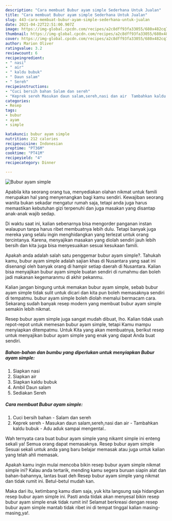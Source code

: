 ```yaml
---
description: "Cara membuat Bubur ayam simple Sederhana Untuk Jualan"
title: "Cara membuat Bubur ayam simple Sederhana Untuk Jualan"
slug: 443-cara-membuat-bubur-ayam-simple-sederhana-untuk-jualan
date: 2021-04-22T22:51:00.907Z
image: https://img-global.cpcdn.com/recipes/a2c8dff93fa33055/680x482cq70/bubur-ayam-simple-foto-resep-utama.jpg
thumbnail: https://img-global.cpcdn.com/recipes/a2c8dff93fa33055/680x482cq70/bubur-ayam-simple-foto-resep-utama.jpg
cover: https://img-global.cpcdn.com/recipes/a2c8dff93fa33055/680x482cq70/bubur-ayam-simple-foto-resep-utama.jpg
author: Marion Oliver
ratingvalue: 3.2
reviewcount: 6
recipeingredient:
- " nasi"
- " air"
- " kaldu bubuk"
- " Daun salam"
- " Sereh"
recipeinstructions:
- "Cuci bersih bahan Salam dan sereh"
- "Keprek sereh Masukan daun salam,sereh,nasi dan air  Tambahkan kaldu bubuk Adu aduk sampai mengental.."
categories:
- Resep
tags:
- bubur
- ayam
- simple

katakunci: bubur ayam simple 
nutrition: 212 calories
recipecuisine: Indonesian
preptime: "PT36M"
cooktime: "PT41M"
recipeyield: "4"
recipecategory: Dinner

---
```



![Bubur ayam simple](https://img-global.cpcdn.com/recipes/a2c8dff93fa33055/680x482cq70/bubur-ayam-simple-foto-resep-utama.jpg)

Apabila kita seorang orang tua, menyediakan olahan nikmat untuk famili merupakan hal yang menyenangkan bagi kamu sendiri. Kewajiban seorang  wanita bukan sekadar mengatur rumah saja, tetapi anda juga harus memastikan kebutuhan gizi terpenuhi dan juga masakan yang disantap anak-anak wajib sedap.

Di waktu  saat ini, kalian sebenarnya bisa mengorder panganan instan walaupun tanpa harus ribet membuatnya lebih dulu. Tetapi banyak juga mereka yang selalu ingin menghidangkan yang terlezat untuk orang tercintanya. Karena, menyajikan masakan yang diolah sendiri jauh lebih bersih dan kita juga bisa menyesuaikan sesuai kesukaan famili. 



Apakah anda adalah salah satu penggemar bubur ayam simple?. Tahukah kamu, bubur ayam simple adalah sajian khas di Nusantara yang saat ini disenangi oleh banyak orang di hampir setiap daerah di Nusantara. Kalian bisa menyajikan bubur ayam simple buatan sendiri di rumahmu dan boleh jadi makanan kegemaranmu di akhir pekanmu.

Kalian jangan bingung untuk memakan bubur ayam simple, sebab bubur ayam simple tidak sulit untuk dicari dan kita pun boleh memasaknya sendiri di tempatmu. bubur ayam simple boleh diolah memalui bermacam cara. Sekarang sudah banyak resep modern yang membuat bubur ayam simple semakin lebih nikmat.

Resep bubur ayam simple juga sangat mudah dibuat, lho. Kalian tidak usah repot-repot untuk memesan bubur ayam simple, tetapi Kamu mampu menyiapkan ditempatmu. Untuk Kita yang akan membuatnya, berikut resep untuk menyajikan bubur ayam simple yang enak yang dapat Anda buat sendiri.

<!--inarticleads1-->

##### Bahan-bahan dan bumbu yang diperlukan untuk menyiapkan Bubur ayam simple:

1. Siapkan  nasi
1. Siapkan  air
1. Siapkan  kaldu bubuk
1. Ambil  Daun salam
1. Sediakan  Sereh




<!--inarticleads2-->

##### Cara membuat Bubur ayam simple:

1. Cuci bersih bahan - Salam dan sereh
1. Keprek sereh - Masukan daun salam,sereh,nasi dan air  - Tambahkan kaldu bubuk - Adu aduk sampai mengental..




Wah ternyata cara buat bubur ayam simple yang nikamt simple ini enteng sekali ya! Semua orang dapat memasaknya. Resep bubur ayam simple Sesuai sekali untuk anda yang baru belajar memasak atau juga untuk kalian yang telah ahli memasak.

Apakah kamu ingin mulai mencoba bikin resep bubur ayam simple nikmat simple ini? Kalau anda tertarik, mending kamu segera buruan siapin alat dan bahan-bahannya, lantas buat deh Resep bubur ayam simple yang nikmat dan tidak rumit ini. Betul-betul mudah kan. 

Maka dari itu, ketimbang kamu diam saja, yuk kita langsung saja hidangkan resep bubur ayam simple ini. Pasti anda tiidak akan menyesal bikin resep bubur ayam simple enak tidak rumit ini! Selamat berkreasi dengan resep bubur ayam simple mantab tidak ribet ini di tempat tinggal kalian masing-masing,ya!.

